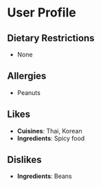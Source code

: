 # User Profile

## Dietary Restrictions
- None

## Allergies
- Peanuts

## Likes
- **Cuisines**: Thai, Korean
- **Ingredients**: Spicy food

## Dislikes
- **Ingredients**: Beans
